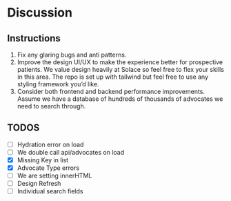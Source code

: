 # Discussion

## Instructions
1. Fix any glaring bugs and anti patterns.
2. Improve the design UI/UX to make the experience better for prospective patients. We value design heavily at Solace so feel free to flex your skills in this area. The repo is set up with tailwind but feel free to use any styling framework you’d like.
3. Consider both frontend and backend performance improvements. Assume we have a database of hundreds of thousands of advocates we need to search through.

## TODOS

- [ ] Hydration error on load
- [ ] We double call api/advocates on load
- [x] Missing Key in list
- [x] Advocate Type errors
- [ ] We are setting innerHTML
- [ ] Design Refresh
- [ ] Individual search fields